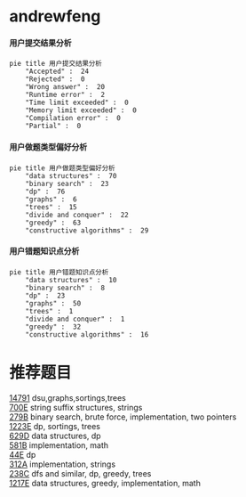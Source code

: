 # andrewfeng

<!-- tabs:start -->



#### **用户提交结果分析**

```mermaid
pie title 用户提交结果分析
    "Accepted" :  24
    "Rejected" :  0
    "Wrong answer" :  20
    "Runtime error" :  2
    "Time limit exceeded" :  0
    "Memory limit exceeded" :  0
    "Compilation error" :  0
    "Partial" :  0
```

#### **用户做题类型偏好分析**

```mermaid
pie title 用户做题类型偏好分析
    "data structures" :  70
    "binary search" :  23
    "dp" :  76
    "graphs" :  6
    "trees" :  15
    "divide and conquer" :  22
    "greedy" :  63
    "constructive algorithms" :  29
```
#### **用户错题知识点分析**

```mermaid
pie title 用户错题知识点分析
    "data structures" :  10
    "binary search" :  8
    "dp" :  23
    "graphs" :  50
    "trees" :  1
    "divide and conquer" :  1
    "greedy" :  32
    "constructive algorithms" :  16
```



<!-- tabs:end -->
# 推荐题目
[14791](https://codeforces.com/contest/1479/problem/1)		dsu,graphs,sortings,trees		  
[700E](https://codeforces.com/contest/700/problem/E)		string suffix structures,
                        strings		  
[279B](https://codeforces.com/contest/279/problem/B)		binary search,
                        brute force,
                        implementation,
                        two pointers		  
[1223E](https://codeforces.com/contest/1223/problem/E)		dp,
                        sortings,
                        trees		  
[629D](https://codeforces.com/contest/629/problem/D)		data structures,
                        dp		  
[581B](https://codeforces.com/contest/581/problem/B)		implementation,
                        math		  
[44E](https://codeforces.com/contest/44/problem/E)		dp		  
[312A](https://codeforces.com/contest/312/problem/A)		implementation,
                        strings		  
[238C](https://codeforces.com/contest/238/problem/C)		dfs and similar,
                        dp,
                        greedy,
                        trees		  
[1217E](https://codeforces.com/contest/1217/problem/E)		data structures,
                        greedy,
                        implementation,
                        math		  
